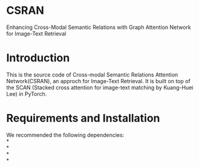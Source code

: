 # CSRAN
Enhancing Cross-Modal Semantic Relations with Graph Attention Network for Image-Text Retrieval
# Introduction
This is the source code of Cross-modal Semantic Relations Attention Network(CSRAN), an approch for Image-Text Retrieval. It is built on top of the SCAN (Stacked cross attention for image-text matching by Kuang-Huei Lee) in PyTorch.
# Requirements and Installation
We recommended the following dependencies:
<br>* 
<br>* 
<br>* 
<br>* 
